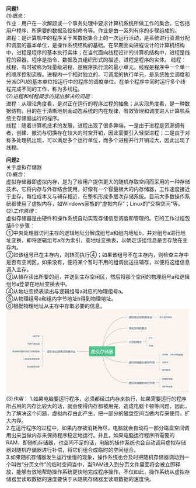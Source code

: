 **问题1**  
(1)*概念*：  
作业：用户在一次解题或一个事务处理中要求计算机系统所做工作的集合。它包括用户程序、所需要的数据及控制命令等。作业是由一系列有序的步骤组成的。  
进程：是计算机中的程序关于某数据集合上的一次运行活动，是系统进行资源分配和调度的基本单位，是操作系统结构的基础。在早期面向进程设计的计算机结构中，进程是程序的基本执行实体；在当代面向线程设计的计算机结构中，进程是线程的容器。程序是指令、数据及其组织形式的描述，进程是程序的实体。 
线程：线程，有时被称为轻量级进程，是程序执行流的最小单元。线程是程序中一个单一的顺序控制流程。进程内一个相对独立的、可调度的执行单元，是系统独立调度和分派CPU的基本单位指运行中的程序的调度单位。在单个程序中同时运行多个线程完成不同的工作，称为多线程。  
(2)*进程和线程概念的提出解决的问题*：    
进程：从理论角度看，是对正在运行的程序过程的抽象；从实现角度看，是一种数据结构，目的在于清晰地刻画动态系统的内在规律，有效管理和调度进入计算机系统主存储器运行的程序。    
线程：随着计算机技术的发展，进程出现了很多弊端，一是由于进程是资源拥有者，创建、撤消与切换存在较大的时空开销，因此需要引入轻型进程；二是由于对称多处理机出现，可以满足多个运行单位，而多个进程并行开销过大，因此出现了线程。  

**问题2**  
关于虚拟存储器  
(1)*概念*：  
虚拟存储器即虚拟内存，是为了给用户提供更大的随机存取空间而采用的一种存储技术。它将内存与外存结合使用，好像有一个容量极大的内存储器，工作速度接近于主存，每位成本又与辅存相近，在整机形成多层次存储系统。目前大多数操作系统都使用了虚拟内存，如Windows家族的“虚拟内存”；Linux的“交换空间”等。  
(2)*工作原理*：  
虚拟存储器是由硬件和操作系统自动实现存储信息调度和管理的。它的工作过程包括6个步骤：  
①中央处理器访问主存的逻辑地址分解成组号a和组内地址b，并对组号a进行地址变换，即将逻辑组号a作为索引，查地址变换表，以确定该组信息是否存放在主存内。  
②如该组号已在主存内，则转而执行④；如果该组号不在主存内，则检查主存中是否有空闲区，如果没有，便将某个暂时不用的组调出送往辅存，以便将这组信息调入主存。  
③从辅存读出所要的组，并送到主存空闲区，然后将那个空闲的物理组号a和逻辑组号a登录在地址变换表中。  
④从地址变换表读出与逻辑组号a对应的物理组号a。  
⑤从物理组号a和组内字节地址b得到物理地址。  
⑥根据物理地址从主存中存取必要的信息。  
![images](https://github.com/caijiahao2018/ichw/blob/master/baidu7.png)  
(3)*作用*： 
1.如果电脑要运行程序，必须都经过内存来执行，如果需要运行的程序所占用的内存比较大的话，就会使得内存都被用完，造成电脑卡顿等问题，因此，为了解决这个问题，虚拟内存由此产生，把一部分的磁盘空间当做内存来使用，扩大内存。  
2.在运行程序的过程中，如果内存被消耗殆尽，电脑就会自动将一部分磁盘空间调用出来当做内存来保持程序稳定地运行。并且，如果电脑运行程序所需要的RAM，即随机存储器，也空间不足的话，电脑的操作系统也会自动调用虚拟存储器对随机存储器进行补偿，将它们组合成临时的空间组合。  
3.如果随机存储器发生运行缓慢的现象，操作系统也会及时把随机存储器调动到一个叫做“分页文件”的临时空间当中，当RAM进入到分页文件里面将会被立即释放，能够有效地帮助操作系统更快地完成程序操作。不仅如此，操作系统从虚拟存储器里读取数据的速度要快于从随机存储器里读取数据的速度快。

